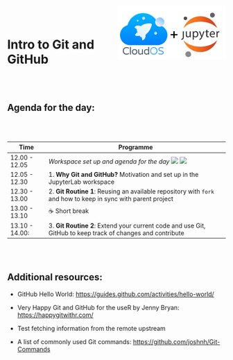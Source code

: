 
<p align="center">
  <img src="https://github.com/lifebit-ai/jax-jupyter/raw/master/img/cloudos_x_jupy.png"  width="250" align="right" >
</p>
<br/><br/>


# Intro to Git and GitHub
<br/><br/>


## Agenda for the day:

<br/><br/>

| Time        | Programme       |
| ----------- | --------------------------------------------------------------------------- |
| 12.00 - 12.05 | _Workspace set up and agenda for the day_ <img src="https://encrypted-tbn0.gstatic.com/images?q=tbn:ANd9GcQGO2P0vFlvhsDbmltsjjIWZMi1dQCduIkuwA&usqp=CAU"  width="10"> <img src="https://git-scm.com/images/logos/downloads/Git-Logo-1788C.png"  width="25"> |
| 12.05 - 12.30 | 1. **Why Git and GitHub?** Motivation and set up in the JupyterLab workspace |
| 12.30 - 13.00 | 2. **Git Routine 1**: Reusing an available repository with `fork` and how to keep in sync with parent project |
| 13.00 - 13.10 |:coffee: Short break |
| 13.10 - 14.00:| 3. **Git Routine 2**: Extend your current code and use Git, GitHub to keep track of changes and contribute |

<br/><br/>                                                     



## Additional resources:

- GitHub Hello World: https://guides.github.com/activities/hello-world/
- Very Happy Git and GitHub for the useR by Jenny Bryan: https://happygitwithr.com/


- Test fetching information from the remote upstream

- A list of commonly used Git commands: https://github.com/joshnh/Git-Commands